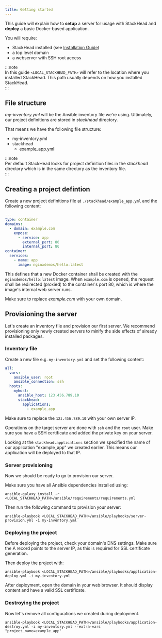 ```yaml
---
title: Getting started
---
```


This guide will explain how to **setup** a server for usage with StackHead and **deploy** a basic Docker-based application.

You will require:

* StackHead installed (see [Installation Guide](./installation.md))
* a top level domain
* a webserver with SSH root access

:::note   
In this guide `<LOCAL_STACKHEAD_PATH>` will refer to the location where you installed StackHead.
This path usually depends on how you installed StackHead.  
:::

## File structure

_my-inventory.yml_ will be the Ansible inventory file we're using.
Ultimately, our project definitions are stored in _stackhead_ directory.

That means we have the following file structure:

* my-inventory.yml
* stackhead
  * example_app.yml
  
:::note  
Per default StackHead looks for project definition files in the _stackhead_ directory which is in the same directory as the inventory file.  
:::

## Creating a project defintion

Create a new project definitions file at `./stackhead/example_app.yml` and the following content:

```yaml
---
type: container
domains:
  - domain: example.com
    expose:
      - service: app
        external_port: 80
        internal_port: 80
container:
  services:
    - name: app
      image: nginxdemos/hello:latest
```

This defines that a new Docker container shall be created with the `nginxdemos/hello:latest` image.
When `example.com` is opened, the request shall be redirected (proxied) to the container's port 80, which is where the
image's internal web server runs.

Make sure to replace _example.com_ with your own domain.

## Provisioning the server

Let's create an inventory file and provision our first server.
We recommend provisioning only newly created servers to minify the side effects of already installed packages.

### Inventory file

Create a new file e.g. `my-inventory.yml` and set the following content:

```yaml
all:
  vars:
    ansible_user: root
    ansible_connection: ssh
  hosts:
    myhost:
      ansible_host: 123.456.789.10
      stackhead:
        applications:
          - example_app
```

Make sure to replace the `123.456.789.10` with your own server IP.

Operations on the target server are done with `ssh` and the `root` user.
Make sure you have a SSH certificate and added the private key on your server.

Looking at the `stackhead.applications` section we specified the name of our application "example_app" we created earlier.
This means our application will be deployed to that IP.

### Server provisioning

Now we should be ready to go to provision our server.

Make sure you have all Ansible dependencies installed using:

```shell script
ansible-galaxy install -r <LOCAL_STACKHEAD_PATH>/ansible/requirements/requirements.yml
```

Then run the following command to provision your server:

```shell script
ansible-playbook <LOCAL_STACKHEAD_PATH>/ansible/playbooks/server-provision.yml -i my-inventory.yml
```

### Deploying the project

Before deploying the project, check your domain's DNS settings.
Make sure the A record points to the server IP, as this is required for SSL certificate generation.

Then deploy the project with:

```shell script
ansible-playbook <LOCAL_STACKHEAD_PATH>/ansible/playbooks/application-deploy.yml -i my-inventory.yml
```

After deployment, open the domain in your web browser.
It should display content and have a valid SSL certificate.

### Destroying the project

Now let's remove all configurations we created during deployment.

```shell script
ansible-playbook <LOCAL_STACKHEAD_PATH>/ansible/playbooks/application-destroy.yml -i my-inventory.yml --extra-vars "project_name=example_app"
```

